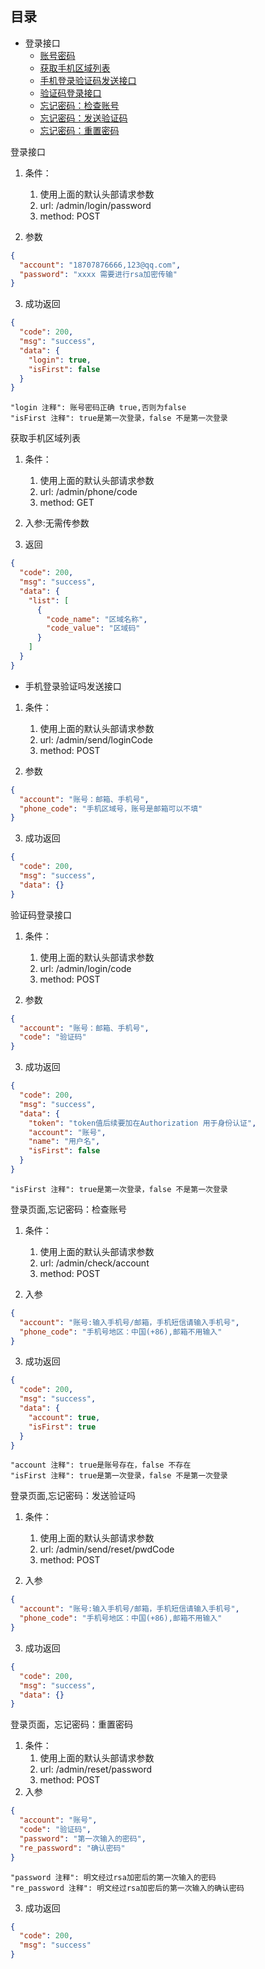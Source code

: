 ## 目录

- 登录接口
    - [账号密码](#loginByPassword)
    - [获取手机区域列表](#getPhoneCode)
    - [手机登录验证码发送接口](#loginCode)
    - [验证码登录接口](#code-login)
    - [忘记密码：检查账号](#resetPassword)
    - [忘记密码：发送验证码](#resetPwd)
    - [忘记密码：重置密码](#user-resetPassword)
    
 
<span id="loginByPassword">登录接口</span>

1. 条件：
    1) 使用上面的默认头部请求参数
    2) url: /admin/login/password
    3) method: POST

2. 参数

```json
{
  "account": "18707876666,123@qq.com",
  "password": "xxxx 需要进行rsa加密传输"
}
```

3. 成功返回

```json
{
  "code": 200,
  "msg": "success",
  "data": {
    "login": true,
    "isFirst": false
  }
}
```

```
"login 注释": 账号密码正确 true,否则为false
"isFirst 注释": true是第一次登录，false 不是第一次登录
```

<span id="getPhoneCode">获取手机区域列表</span>

1. 条件：
    1) 使用上面的默认头部请求参数
    1) url: /admin/phone/code
    1) method: GET

2. 入参:无需传参数

3. 返回

```json
{
  "code": 200,
  "msg": "success",
  "data": {
    "list": [
      {
        "code_name": "区域名称",
        "code_value": "区域码"
      }
    ]
  }
}
```

- <span id="loginCode">手机登录验证吗发送接口</span>

1. 条件：
    1) 使用上面的默认头部请求参数
    1) url: /admin/send/loginCode
    1) method: POST

2. 参数

```json
{
  "account": "账号：邮箱、手机号",
  "phone_code": "手机区域号，账号是邮箱可以不填"
}
```

3. 成功返回

```json
{
  "code": 200,
  "msg": "success",
  "data": {}
}
```

<span id="code-login">验证码登录接口</span>

1. 条件：
    1) 使用上面的默认头部请求参数
    1) url: /admin/login/code
    1) method: POST

2. 参数

```json
{
  "account": "账号：邮箱、手机号",
  "code": "验证码"
}
```

3. 成功返回

```json
{
  "code": 200,
  "msg": "success",
  "data": {
    "token": "token值后续要加在Authorization 用于身份认证",
    "account": "账号",
    "name": "用户名",
    "isFirst": false
  }
}
```

```
"isFirst 注释": true是第一次登录，false 不是第一次登录
```

<span id="resetPassword">登录页面,忘记密码：检查账号</span>

1. 条件：
    1) 使用上面的默认头部请求参数
    2) url: /admin/check/account
    3) method: POST

2. 入参

```json
{
  "account": "账号:输入手机号/邮箱，手机短信请输入手机号",
  "phone_code": "手机号地区：中国(+86),邮箱不用输入"
}
```

3. 成功返回

```json
{
  "code": 200,
  "msg": "success",
  "data": {
    "account": true,
    "isFirst": true
  }
}
```

```
"account 注释": true是账号存在，false 不存在
"isFirst 注释": true是第一次登录，false 不是第一次登录
```

<span id="resetPwd">登录页面,忘记密码：发送验证吗</span>

1. 条件：
    1) 使用上面的默认头部请求参数
    2) url: /admin/send/reset/pwdCode
    3) method: POST

2. 入参

```json
{
  "account": "账号:输入手机号/邮箱，手机短信请输入手机号",
  "phone_code": "手机号地区：中国(+86),邮箱不用输入"
}
```

3. 成功返回

```json
{
  "code": 200,
  "msg": "success",
  "data": {}
}
```

<span id="user-resetPassword">登录页面，忘记密码：重置密码</span>

1. 条件：
    1) 使用上面的默认头部请求参数
    1) url: /admin/reset/password
    1) method: POST
2. 入参

```json
{
  "account": "账号",
  "code": "验证码",
  "password": "第一次输入的密码",
  "re_password": "确认密码"
}
```

```
"password 注释": 明文经过rsa加密后的第一次输入的密码
"re_password 注释": 明文经过rsa加密后的第一次输入的确认密码
```

3. 成功返回

```json
{
  "code": 200,
  "msg": "success"
}
```

